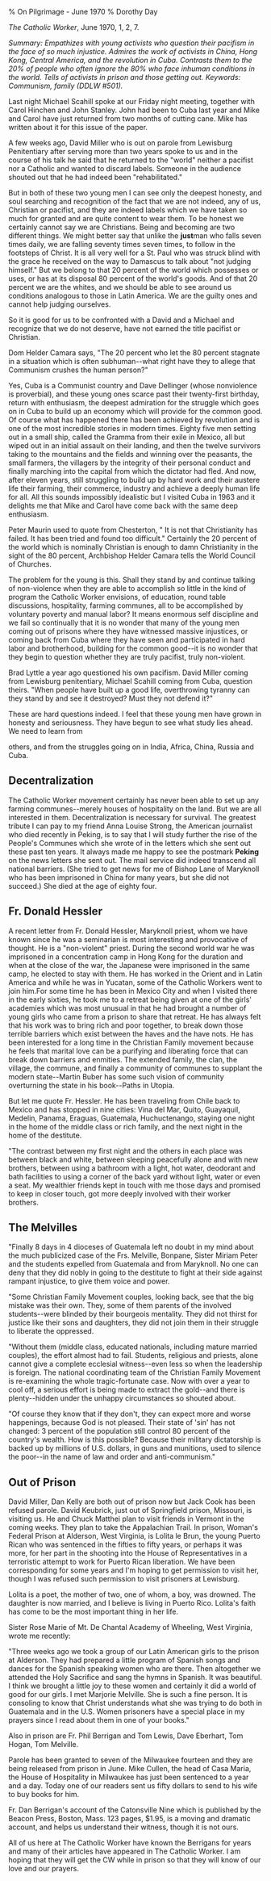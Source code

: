 % On Pilgrimage - June 1970
% Dorothy Day

*The Catholic Worker*, June 1970, 1, 2, 7.

*Summary: Empathizes with young activists who question their pacifism in
the face of so much injustice. Admires the work of activists in China,
Hong Kong, Central America, and the revolution in Cuba. Contrasts them
to the 20% of people who often ignore the 80% who face inhuman
conditions in the world. Tells of activists in prison and those getting
out. Keywords: Communism, family (DDLW \#501).*

Last night Michael Scahill spoke at our Friday night meeting, together
with Carol Hinchen and John Stanley. John had been to Cuba last year and
Mike and Carol have just returned from two months of cutting cane. Mike
has written about it for this issue of the paper.

A few weeks ago, David Miller who is out on parole from Lewisburg
Penitentiary after serving more than two years spoke to us and in the
course of his talk he said that he returned to the "world" neither a
pacifist nor a Catholic and wanted to discard labels. Someone in the
audience shouted out that he had indeed been "rehabilitated."

But in both of these two young men I can see only the deepest honesty,
and soul searching and recognition of the fact that we are not indeed,
any of us, Christian or pacifist, and they are indeed labels which we
have taken so much for granted and are quite content to wear them. To be
honest we certainly cannot say we are Christians. Being and becoming are
two different things. We might better say that unlike the **just**man
who falls seven times daily, we are falling seventy times seven times,
to follow in the footsteps of Christ. It is all very well for a St. Paul
who was struck blind with the grace he received on the way to Damascus
to talk about "not judging himself." But we belong to that 20 percent of
the world which possesses or uses, or has at its disposal 80 percent of
the world's goods. And of that 20 percent we are the whites, and we
should be able to see around us conditions analogous to those in Latin
America. We are the guilty ones and cannot help judging ourselves.

So it is good for us to be confronted with a David and a Michael and
recognize that we do not deserve, have not earned the title pacifist or
Christian.

Dom Helder Camara says, "The 20 percent who let the 80 percent stagnate
in a situation which is often subhuman--what right have they to allege
that Communism crushes the human person?"

Yes, Cuba is a Communist country and Dave Dellinger (whose nonviolence
is proverbial), and these young ones scarce past their twenty-first
birthday, return with enthusiasm, the deepest admiration for the
struggle which goes on in Cuba to build up an economy which will provide
for the common good. Of course what has happened there has been achieved
by revolution and is one of the most incredible stories in modern times.
Eighty five men setting out in a small ship, called the Gramma from
their exile in Mexico, all but wiped out in an initial assault on their
landing, and then the twelve survivors taking to the mountains and the
fields and winning over the peasants, the small farmers, the villagers
by the integrity of their personal conduct and finally marching into the
capital from which the dictator had fled. And now, after eleven years,
still struggling to build up by hard work and their austere life their
farming, their commerce, industry and achieve a deeply human life for
all. All this sounds impossibly idealistic but I visited Cuba in 1963
and it delights me that Mike and Carol have come back with the same deep
enthusiasm.

Peter Maurin used to quote from Chesterton, " It is not that
Christianity has failed. It has been tried and found too difficult."
Certainly the 20 percent of the world which is nominally Christian is
enough to damn Christianity in the sight of the 80 percent, Archbishop
Helder Camara tells the World Council of Churches.

The problem for the young is this. Shall they stand by and continue
talking of non-violence when they are able to accomplish so little in
the kind of program the Catholic Worker envisions, of education, round
table discussions, hospitality, farming communes, all to be accomplished
by voluntary poverty and manual labor? It means enormous self discipline
and we fail so continually that it is no wonder that many of the young
men coming out of prisons where they have witnessed massive injustices,
or coming back from Cuba where they have seen and participated in hard
labor and brotherhood, building for the common good--it is no wonder
that they begin to question whether they are truly pacifist, truly
non-violent.

Brad Lyttle a year ago questioned his own pacifism. David Miller coming
from Lewisburg penitentiary, Michael Scahill coming from Cuba, question
theirs. "When people have built up a good life, overthrowing tyranny can
they stand by and see it destroyed? Must they not defend it?"

These are hard questions indeed. I feel that these young men have grown
in honesty and seriousness. They have begun to see what study lies
ahead. We need to learn from

others, and from the struggles going on in India, Africa, China, Russia
and Cuba.

Decentralization
----------------

The Catholic Worker movement certainly has never been able to set up any
farming communes--merely houses of hospitality on the land. But we are
all interested in them. Decentralization is necessary for survival. The
greatest tribute I can pay to my friend Anna Louise Strong, the American
journalist who died recently in Peking, is to say that I will study
further the rise of the People's Communes which she wrote of in the
letters which she sent out these past ten years. It always made me happy
to see the postmark **Peking** on the news letters she sent out. The
mail service did indeed transcend all national barriers. (She tried to
get news for me of Bishop Lane of Maryknoll who has been imprisoned in
China for many years, but she did not succeed.) She died at the age of
eighty four.

Fr. Donald Hessler
------------------

A recent letter from Fr. Donald Hessler, Maryknoll priest, whom we have
known since he was a seminarian is most interesting and provocative of
thought. He is a "non-violent" priest. During the second world war he
was imprisoned in a concentration camp in Hong Kong for the duration and
when at the close of the war, the Japanese were imprisoned in the same
camp, he elected to stay with them. He has worked in the Orient and in
Latin America and while he was in Yucatan, some of the Catholic Workers
went to join him.For some time he has been in Mexico City and when I
visited there in the early sixties, he took me to a retreat being given
at one of the girls' academies which was most unusual in that he had
brought a number of young girls who came from a prison to share that
retreat. He has always felt that his work was to bring rich and poor
together, to break down those terrible barriers which exist between the
haves and the have nots. He has been interested for a long time in the
Christian Family movement because he feels that marital love can be a
purifying and liberating force that can break down barriers and
enmities. The extended family, the clan, the village, the commune, and
finally a community of communes to supplant the modern state--Martin
Buber has some such vision of community overturning the state in his
book--Paths in Utopia.

But let me quote Fr. Hessler. He has been traveling from Chile back to
Mexico and has stopped in nine cities: Vina del Mar, Quito, Guayaquil,
Medelin, Panama, Eraguas, Guatemala, Huchuctenango, staying one night in
the home of the middle class or rich family, and the next night in the
home of the destitute.

"The contrast between my first night and the others in each place was
between black and white, between sleeping peacefully alone and with new
brothers, between using a bathroom with a light, hot water, deodorant
and bath facilities to using a corner of the back yard without light,
water or even a seat. My wealthier friends kept in touch with me those
days and promised to keep in closer touch, got more deeply involved with
their worker brothers.

The Melvilles
-------------

"Finally 8 days in 4 dioceses of Guatemala left no doubt in my mind
about the much publicized case of the Frs. Melville, Bonpane, Sister
Miriam Peter and the students expelled from Guatemala and from
Maryknoll. No one can deny that they did nobly in going to the destitute
to fight at their side against rampant injustice, to give them voice and
power.

"Some Christian Family Movement couples, looking back, see that the big
mistake was their own. They, some of them parents of the involved
students--were blinded by their bourgeois mentality. They did not thirst
for justice like their sons and daughters, they did not join them in
their struggle to liberate the oppressed.

"Without them (middle class, educated nationals, including mature
married couples), the effort almost had to fail. Students, religious and
priests, alone cannot give a complete ecclesial witness--even less so
when the leadership is foreign. The national coordinating team of the
Christian Family Movement is re-examining the whole tragic-fortunate
case. Now with over a year to cool off, a serious effort is being made
to extract the gold--and there is plenty--hidden under the unhappy
circumstances so shouted about.

"Of course they know that if they don't, they can expect more and worse
happenings, because God is not pleased. Their state of 'sin' has not
changed: 3 percent of the population still control 80 percent of the
country's wealth. How is this possible? Because their military
dictatorship is backed up by millions of U.S. dollars, in guns and
munitions, used to silence the poor--in the name of law and order and
anti-communism."

Out of Prison
-------------

David Miller, Dan Kelly are both out of prison now but Jack Cook has
been refused parole. David Keubrick, just out of Springfield prison,
Missouri, is visiting us. He and Chuck Matthei plan to visit friends in
Vermont in the coming weeks. They plan to take the Appalachian Trail. In
prison, Woman's Federal Prison at Alderson, West Virginia, is Lolita le
Brun, the young Puerto Rican who was sentenced in the fifties to fifty
years, or perhaps it was more, for her part in the shooting into the
House of Representatives in a terroristic attempt to work for Puerto
Rican liberation. We have been corresponding for some years and I'm
hoping to get permission to visit her, though I was refused such
permission to visit prisoners at Lewisburg.

Lolita is a poet, the mother of two, one of whom, a boy, was drowned.
The daughter is now married, and I believe is living in Puerto Rico.
Lolita's faith has come to be the most important thing in her life.

Sister Rose Marie of Mt. De Chantal Academy of Wheeling, West Virginia,
wrote me recently:

"Three weeks ago we took a group of our Latin American girls to the
prison at Alderson. They had prepared a little program of Spanish songs
and dances for the Spanish speaking women who are there. Then altogether
we attended the Holy Sacrifice and sang the hymns in Spanish. It was
beautiful. I think we brought a little joy to these women and certainly
it did a world of good for our girls. I met Marjorie Melville. She is
such a fine person. It is consoling to know that Christ understands what
she was trying to do both in Guatemala and in the U.S. Women prisoners
have a special place in my prayers since I read about them in one of
your books."

Also in prison are Fr. Phil Berrigan and Tom Lewis, Dave Eberhart, Tom
Hogan, Tom Melville.

Parole has been granted to seven of the Milwaukee fourteen and they are
being released from prison in June. Mike Cullen, the head of Casa Maria,
the House of Hospitality in Milwaukee has just been sentenced to a year
and a day. Today one of our readers sent us fifty dollars to send to his
wife to buy books for him.

Fr. Dan Berrigan's account of the Catonsville Nine which is published by
the Beacon Press, Boston, Mass. 123 pages, \$1.95, is a moving and
dramatic account, and helps us understand their witness, though it is
not ours.

All of us here at The Catholic Worker have known the Berrigans for years
and many of their articles have appeared in The Catholic Worker. I am
hoping that they will get the CW while in prison so that they will know
of our love and our prayers.

